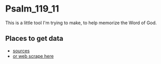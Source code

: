 # Psalm_119_11
This is a little tool I'm trying to make, to help memorize the Word of God.


## Places to get data
* [sources](https://hackathon.bible/data/)
* [or web scrape here](https://www.biblestudytools.com/nlt/)